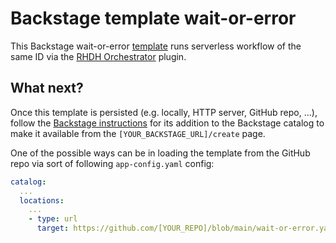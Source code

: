 # Backstage template wait-or-error

This Backstage wait-or-error [template](https://backstage.io/docs/features/software-templates/) runs serverless workflow of the same ID via the [RHDH Orchestrator](https://github.com/redhat-developer/rhdh-plugins/tree/main/workspaces/orchestrator) plugin.

## What next?

Once this template is persisted (e.g. locally, HTTP server, GitHub repo, ...), follow the [Backstage instructions](https://backstage.io/docs/features/software-templates/adding-templates) for its addition to the Backstage catalog to make it available from the `[YOUR_BACKSTAGE_URL]/create` page.

One of the possible ways can be in loading the template from the GitHub repo via sort of following `app-config.yaml` config:

```yaml
catalog:
  ...
  locations:
    ...
    - type: url
      target: https://github.com/[YOUR_REPO]/blob/main/wait-or-error.yaml
```
